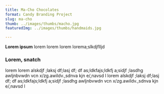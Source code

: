 ```yaml
---
title: Ma-Cho Chocolates    
format: Candy Branding Project
slug: ma-cho
thumb: ../images/thumbs/macho.jpg
featuredImg: ../images/thumbs/handmaids.jpg

---
```


**Lorem ipsum**
lorem lorem lorem lorema;slkdjflljd

### Lorem, snatch
lorem lorem alskdjf ;laksj df;lasj df; df as;ldkfajs;ldkfj a;sidjf ;lasdhg awljnbvwdn vcn x/zg.awildv.,sdnva kjn e/,navsd l  lorem alskdjf ;laksj df;lasj df; df as;ldkfajs;ldkfj a;sidjf ;lasdhg awljnbvwdn vcn x/zg.awildv.,sdnva kjn e/,navsd l